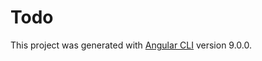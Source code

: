 # Todo

This project was generated with [Angular CLI](https://github.com/angular/angular-cli) version 9.0.0.

